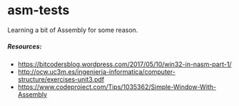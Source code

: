 # asm-tests
Learning a bit of Assembly for some reason.

##### Resources: 
- https://bitcodersblog.wordpress.com/2017/05/10/win32-in-nasm-part-1/
- http://ocw.uc3m.es/ingenieria-informatica/computer-structure/exercises-unit3.pdf
- https://www.codeproject.com/Tips/1035362/Simple-Window-With-Assembly
